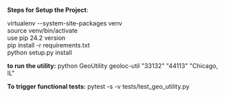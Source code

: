 
**Steps for Setup the Project**:

virtualenv --system-site-packages venv <br />
source venv/bin/activate <br />
use pip 24.2 version <br />
pip install -r requirements.txt <br />
python setup.py install <br />


**to run the utility:**
python GeoUtility geoloc-util "33132" "44113" "Chicago, IL"


**To trigger functional tests:**
pytest -s -v  tests/test_geo_utility.py

